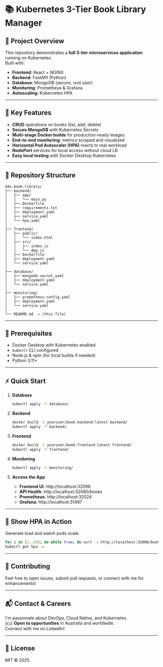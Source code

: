 # 📚 Kubernetes 3-Tier Book Library Manager

## 🚀 Project Overview
This repository demonstrates a **full 3-tier microservices application** running on Kubernetes.  
Built with:
- **Frontend**: React + NGINX
- **Backend**: FastAPI (Python)
- **Database**: MongoDB (secure, root user)
- **Monitoring**: Prometheus & Grafana
- **Autoscaling**: Kubernetes HPA

---

## 🎯 Key Features
- **CRUD** operations on books (list, add, delete)
- **Secure MongoDB** with Kubernetes Secrets
- **Multi-stage Docker builds** for production-ready images
- **End-to-end monitoring**: metrics scraped and visualized
- **Horizontal Pod Autoscaler (HPA)** reacts to real workload
- **NodePort** services for local access without cloud LB
- **Easy local testing** with Docker Desktop Kubernetes

---

## 📂 Repository Structure
```
k8s-book-library/
├── backend/
│   ├── app/
│   │   └── main.py
│   ├── Dockerfile
│   ├── requirements.txt
│   ├── deployment.yaml
│   ├── service.yaml
│   └── hpa.yaml
│
├── frontend/
│   ├── public/
│   │   └── index.html
│   ├── src/
│   │   ├── index.js
│   │   └── App.js
│   ├── Dockerfile
│   ├── deployment.yaml
│   └── service.yaml
│
├── database/
│   ├── mongodb-secret.yaml
│   ├── deployment.yaml
│   └── service.yaml
│
├── monitoring/
│   ├── prometheus-config.yaml
│   ├── deployment.yaml
│   └── service.yaml
│
└── README.md  ← (this file)
```

---

## 🔧 Prerequisites
- Docker Desktop with Kubernetes enabled
- `kubectl` CLI configured
- Node.js & npm (for local builds if needed)
- Python 3.11+

---

## ⚡️ Quick Start

1. **Database**  
   ```bash
   kubectl apply -f database/
   ```

2. **Backend**  
   ```bash
   docker build -t youruser/book-backend:latest backend/
   kubectl apply -f backend/
   ```

3. **Frontend**  
   ```bash
   docker build -t youruser/book-frontend:latest frontend/
   kubectl apply -f frontend/
   ```

4. **Monitoring**  
   ```bash
   kubectl apply -f monitoring/
   ```

5. **Access the App**  
   - **Frontend UI**: http://localhost:32098  
   - **API Health**: http://localhost:32080/books  
   - **Prometheus**: http://localhost:32024  
   - **Grafana**: http://localhost:31497

---

## 🌟 Show HPA in Action
Generate load and watch pods scale:
```bash
for i in {1..50}; do while true; do curl -s http://localhost:32080/books > /dev/null; done & done; sleep 180
kubectl get hpa -w
```

---

## 🙌 Contributing
Feel free to open issues, submit pull requests, or connect with me for enhancements!

---

## 📬 Contact & Careers
I'm passionate about DevOps, Cloud Native, and Kubernetes.  
🇦🇺 **Open to opportunities** in Australia and worldwide.  
Connect with me on LinkedIn!

---

## 📜 License
MIT © 2025


